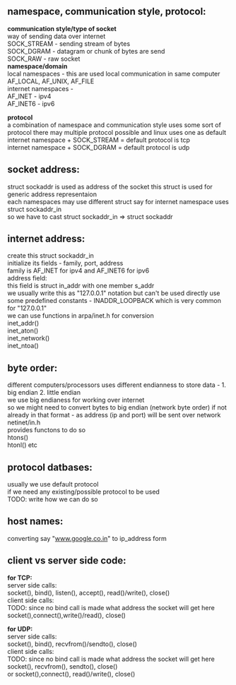 ## namespace, communication style, protocol:
**communication style/type of socket**  
way of sending data over internet   
SOCK_STREAM - sending stream of bytes  
SOCK_DGRAM - datagram or chunk of bytes are send  
SOCK_RAW - raw socket  
**namespace/domain**  
local namespaces - this are used local communication in same computer
AF_LOCAL, AF_UNIX, AF_FILE  
internet namespaces -  
AF_INET - ipv4  
AF_INET6 - ipv6  

**protocol**  
a combination of namespace and communication style uses some sort of protocol
there may multiple protocol possible and linux uses one as default  
internet namespace + SOCK_STREAM = default protocol is tcp  
internet namespace + SOCK_DGRAM = default protocol is udp  

## socket address:
struct sockaddr is used as address of the socket this struct is used for generic address representaion  
each namespaces may use different struct say for internet namespace uses struct sockaddr_in  
so we have to cast struct sockaddr_in => struct sockaddr  

## internet address:
create this struct sockaddr_in  
initialize its fields - family, port, address  
family is AF_INET for ipv4 and AF_INET6 for ipv6  
address field:  
this field is struct in_addr with one member s_addr  
we usually write this as "127.0.0.1" notation but can't be used directly
use some predefined constants - INADDR_LOOPBACK which is very common for "127.0.0.1"  
we can use functions in arpa/inet.h for conversion  
inet_addr()  
inet_aton()  
inet_network()  
inet_ntoa()  

## byte order:
different computers/processors uses different endianness to store data - 1. big endian 2. little endian  
we use big endianess for working over internet   
so we might need to convert bytes to big endian (network byte order) if not already in that format - as address (ip and port) will be sent over network
netinet/in.h  
provides functons to do so  
htons()  
htonl() etc  

## protocol datbases:
usually we use default protocol  
if we need any existing/possible protocol to be used  
TODO: write how we can do so 

## host names:
converting say "www.google.co.in" to ip_address form

## client vs server side code:

**for TCP:**  
server side calls:  
socket(), bind(), listen(), accept(), read()/write(), close()  
client side calls:  
TODO: since no bind call is made what address the socket will get here  
socket(),connect(),write()/read(), close()

**for UDP:**  
server side calls:  
socket(), bind(), recvfrom()/sendto(), close()  
client side calls:   
TODO: since no bind call is made what address the socket will get here  
socket(), recvfrom(), sendto(), close()  
or
socket(),connect(), read()/write(), close()  

